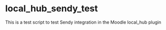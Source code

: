 # local_hub_sendy_test
This is a test script to test Sendy integration in the Moodle local_hub plugin

